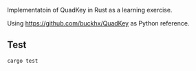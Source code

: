 Implementatoin of QuadKey in Rust as a learning exercise.  
  
Using https://github.com/buckhx/QuadKey as Python reference.  

## Test
`cargo test` 